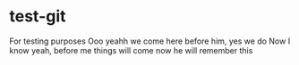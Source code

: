 # test-git
For testing purposes 
Ooo yeahh
we come here before him, yes we do
Now I know yeah, before me things will come
now he will remember this
